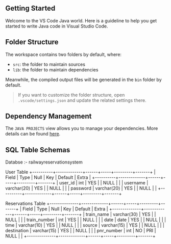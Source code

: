 ## Getting Started

Welcome to the VS Code Java world. Here is a guideline to help you get started to write Java code in Visual Studio Code.

## Folder Structure

The workspace contains two folders by default, where:

- `src`: the folder to maintain sources
- `lib`: the folder to maintain dependencies

Meanwhile, the compiled output files will be generated in the `bin` folder by default.

> If you want to customize the folder structure, open `.vscode/settings.json` and update the related settings there.

## Dependency Management

The `JAVA PROJECTS` view allows you to manage your dependencies. More details can be found [here](https://github.com/microsoft/vscode-java-dependency#manage-dependencies).


## SQL Table Schemas
Databse :- railwayreservationsystem

User Table
+----------+-------------+------+-----+---------+-------+
| Field    | Type        | Null | Key | Default | Extra |
+----------+-------------+------+-----+---------+-------+
| user_id  | int         | YES  |     | NULL    |       |
| username | varchar(20) | YES  |     | NULL    |       |
| password | varchar(20) | YES  |     | NULL    |       |
+----------+-------------+------+-----+---------+-------+

Reservations Table
+--------------+-------------+------+-----+---------+-------+
| Field        | Type        | Null | Key | Default | Extra |
+--------------+-------------+------+-----+---------+-------+
| train_name   | varchar(30) | YES  |     | NULL    |       |
| train_number | int         | YES  |     | NULL    |       |
| date         | date        | YES  |     | NULL    |       |
| time         | varchar(10) | YES  |     | NULL    |       |
| source       | varchar(15) | YES  |     | NULL    |       |
| destination  | varchar(15) | YES  |     | NULL    |       |
| pnr_number   | int         | NO   | PRI | NULL    |       |
+--------------+-------------+------+-----+---------+-------+
